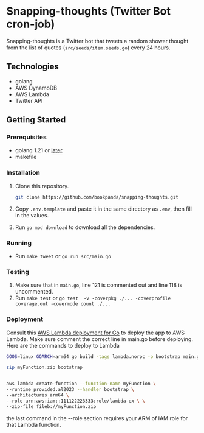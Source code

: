 # Snapping-thoughts (Twitter Bot cron-job)

Snapping-thoughts is a Twitter bot that tweets a random shower thought from the list of quotes (```src/seeds/item.seeds.go```) every 24 hours.

## Technologies

-   golang
-   AWS DynamoDB
-   AWS Lambda
-   Twitter API

## Getting Started

### Prerequisites

-   golang 1.21 or [later](https://go.dev)
-   makefile

### Installation

1. Clone this repository.
   ```bash
   git clone https://github.com/bookpanda/snapping-thoughts.git
   ```

2. Copy `.env.template` and paste it in the same directory as `.env`, then fill in the values.
3. Run `go mod download` to download all the dependencies.

### Running
-  Run `make tweet` or `go run src/main.go`

### Testing
1. Make sure that in ```main.go```, line 121 is commented out and line 118 is uncommented.
2. Run `make test` or `go test  -v -coverpkg ./... -coverprofile coverage.out -covermode count ./...`

### Deployment
Consult this [AWS Lambda deployment for Go](https://docs.aws.amazon.com/lambda/latest/dg/golang-package.html) to deploy the app to AWS Lambda. Make sure comment the correct line in main.go before deploying. Here are the commands to deploy to Lambda
```bash
GOOS=linux GOARCH=arm64 go build -tags lambda.norpc -o bootstrap main.go

zip myFunction.zip bootstrap


aws lambda create-function --function-name myFunction \
--runtime provided.al2023 --handler bootstrap \
--architectures arm64 \
--role arn:aws:iam::111122223333:role/lambda-ex \ \
--zip-file fileb://myFunction.zip
```

the last command in the --role section requires your ARM of IAM role for that Lambda function. 